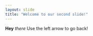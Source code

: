 ```yaml
---
layout: slide
title: "Welcome to our second slide!"
---
```

**Hey** *there*
Use the left arrow to go back!
